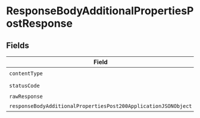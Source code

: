 # ResponseBodyAdditionalPropertiesPostResponse


## Fields

| Field                                                                                                                                       | Type                                                                                                                                        | Required                                                                                                                                    | Description                                                                                                                                 |
| ------------------------------------------------------------------------------------------------------------------------------------------- | ------------------------------------------------------------------------------------------------------------------------------------------- | ------------------------------------------------------------------------------------------------------------------------------------------- | ------------------------------------------------------------------------------------------------------------------------------------------- |
| `contentType`                                                                                                                               | *String*                                                                                                                                    | :heavy_check_mark:                                                                                                                          | N/A                                                                                                                                         |
| `statusCode`                                                                                                                                | *Integer*                                                                                                                                   | :heavy_check_mark:                                                                                                                          | N/A                                                                                                                                         |
| `rawResponse`                                                                                                                               | [HttpResponse<byte[]>](https://docs.oracle.com/en/java/javase/11/docs/api/java.net.http/java/net/http/HttpResponse.html)                    | :heavy_minus_sign:                                                                                                                          | N/A                                                                                                                                         |
| `responseBodyAdditionalPropertiesPost200ApplicationJSONObject`                                                                              | [ResponseBodyAdditionalPropertiesPost200ApplicationJSON](../../models/operations/ResponseBodyAdditionalPropertiesPost200ApplicationJSON.md) | :heavy_minus_sign:                                                                                                                          | OK                                                                                                                                          |